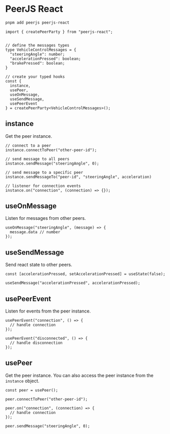 # PeerJS React

```bash
pnpm add peerjs peerjs-react
```

```tsx
import { createPeerParty } from "peerjs-react";


// define the messages types
type VehicleControlMessages = {
  "steeringAngle": number;
  "accelerationPressed": boolean;
  "brakePressed": boolean;
}

// create your typed hooks
const {
  instance,
  usePeer,
  useOnMessage,
  useSendMessage,
  usePeerEvent
} = createPeerParty<VehicleControlMessages>();
```

## instance

Get the peer instance.

```tsx
// connect to a peer
instance.connectToPeer("other-peer-id");

// send message to all peers
instance.sendMessage("steeringAngle", 0);

// send message to a specific peer
instance.sendMessageTo("peer-id", "steeringAngle", acceleration)

// listener for connection events
instance.on("connection", (connection) => {});
```

## useOnMessage

Listen for messages from other peers.

```tsx
useOnMessage("steeringAngle", (message) => {
  message.data // number
});
```

## useSendMessage

Send react state to other peers.

```tsx
const [accelerationPressed, setAccelerationPressed] = useState(false);

useSendMessage("accelerationPressed", accelerationPressed);
```

## usePeerEvent

Listen for events from the peer instance.

```tsx
usePeerEvent("connection", () => {
  // handle connection
});

usePeerEvent("disconnected", () => {
  // handle disconnection
});
```

## usePeer

Get the peer instance. You can also access the peer instance from the `instance` object.

```tsx
const peer = usePeer();

peer.connectToPeer("other-peer-id");

peer.on("connection", (connection) => {
  // handle connection
});

peer.sendMessage("steeringAngle", 0);
```
